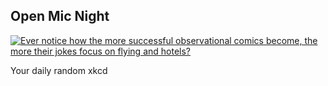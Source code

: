 ## Open Mic Night
[![Ever notice how the more successful observational comics become, the more their jokes focus on flying and hotels?](https://imgs.xkcd.com/comics/open_mic_night.png)](https://xkcd.com/785/ "Ever notice how the more successful observational comics become, the more their jokes focus on flying and hotels?")

Your daily random xkcd
